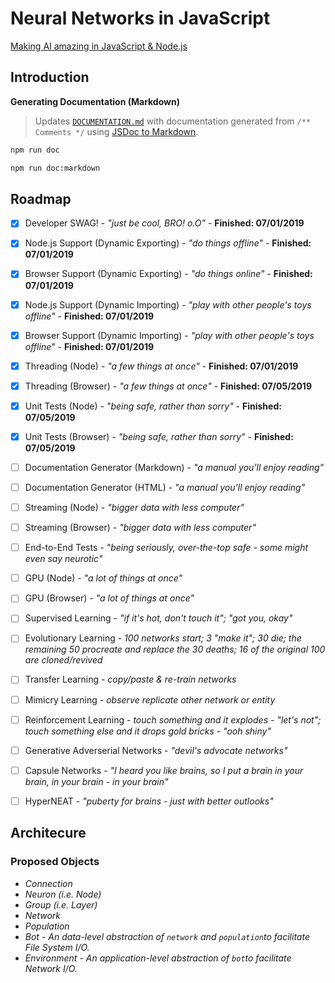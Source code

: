 # Neural Networks in JavaScript

[Making AI amazing in JavaScript & Node.js](https://github.com/liquidcarrot/nn/wiki/Creating-Liquid-Carrot)

## Introduction

**Generating Documentation (Markdown)**
>Updates [`DOCUMENTATION.md`](DOCUMENTATION.md) with documentation generated from `/** Comments */` using [JSDoc to Markdown]().

```bash
npm run doc
```

```bash
npm run doc:markdown
```

## Roadmap

* [x] Developer SWAG! - _"just be cool, BRO! o.O"_ - **Finished: 07/01/2019**

* [x] Node.js Support (Dynamic Exporting) - _"do things offline"_ - **Finished: 07/01/2019**
* [x] Browser Support (Dynamic Exporting) - _"do things online"_ - **Finished: 07/01/2019**

* [x] Node.js Support (Dynamic Importing) - _"play with other people's toys offline"_ - **Finished: 07/01/2019**
* [x] Browser Support (Dynamic Importing) - _"play with other people's toys offline"_ - **Finished: 07/01/2019**

* [x] Threading (Node) - _"a few things at once"_ - **Finished: 07/01/2019**
* [x] Threading (Browser) - _"a few things at once"_ - **Finished: 07/05/2019**

* [x] Unit Tests (Node) - _"being safe, rather than sorry"_ - **Finished: 07/05/2019**
* [x] Unit Tests (Browser) - _"being safe, rather than sorry"_ - **Finished: 07/05/2019**

* [ ] Documentation Generator (Markdown) - _"a manual you'll enjoy reading"_
* [ ] Documentation Generator (HTML) - _"a manual you'll enjoy reading"_

* [ ] Streaming (Node) - _"bigger data with less computer"_
* [ ] Streaming (Browser) - _"bigger data with less computer"_

* [ ] End-to-End Tests - _"being seriously, over-the-top safe - some might even say neurotic"_

* [ ] GPU (Node) - _"a lot of things at once"_
* [ ] GPU (Browser) - _"a lot of things at once"_

* [ ] Supervised Learning - _"if it's hot, don't touch it"; "got you, okay"_
* [ ] Evolutionary Learning - _100 networks start; 3 "make it"; 30 die; the remaining 50 procreate and replace the 30 deaths; 16 of the original 100 are cloned/revived_
* [ ] Transfer Learning - _copy/paste & re-train networks_
* [ ] Mimicry Learning - _observe replicate other network or entity_
* [ ] Reinforcement Learning - _touch something and it explodes - "let's not"; touch something else and it drops gold bricks - "ooh shiny"_

* [ ] Generative Adverserial Networks - _"devil's advocate networks"_
* [ ] Capsule Networks - _"I heard you like brains, so I put a brain in your brain, in your brain - in your brain"_
* [ ] HyperNEAT - _"puberty for brains - just with better outlooks"_

## Architecure

### Proposed Objects

* *Connection*
* *Neuron (i.e. Node)*
* *Group (i.e. Layer)*
* *Network*
* *Population*
* *Bot* - _An data-level abstraction of `network` and `population`to facilitate File System I/O._
* *Environment* - _An application-level abstraction of `bot`to facilitate Network I/O._